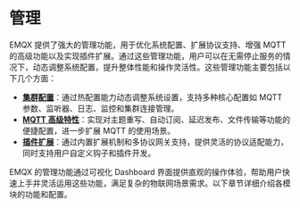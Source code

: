 # 管理

EMQX 提供了强大的管理功能，用于优化系统配置、扩展协议支持、增强 MQTT 的高级功能以及实现插件扩展。通过这些管理功能，用户可以在无需停止服务的情况下，动态调整系统配置，提升整体性能和操作灵活性。这些管理功能主要包括以下几个方面：

- **[集群配置](./cluster_settings.md)**：通过热配置能力动态调整系统设置，支持多种核心配置如 MQTT 参数、监听器、日志、监控和集群连接管理。
- **[MQTT 高级特性](./advanced_mqtt.md)**：实现对主题重写、自动订阅、延迟发布、文件传输等功能的便捷配置，进一步扩展 MQTT 的使用场景。
- **[插件扩展](./extensions.md)**：通过内置扩展机制和多协议网关支持，提供灵活的协议适配能力，同时支持用户自定义钩子和插件开发。

EMQX 的管理功能通过可视化 Dashboard 界面提供直观的操作体验，帮助用户快速上手并灵活运用这些功能，满足复杂的物联网场景需求。以下章节详细介绍各模块的功能和配置。
